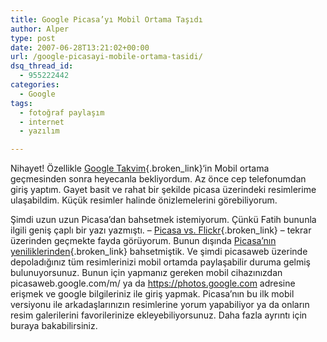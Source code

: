 ```yaml
---
title: Google Picasa’yı Mobil Ortama Taşıdı
author: Alper
type: post
date: 2007-06-28T13:21:02+00:00
url: /google-picasayi-mobile-ortama-tasidi/
dsq_thread_id:
  - 955222442
categories:
  - Google
tags:
  - fotoğraf paylaşım
  - internet
  - yazılım

---
```

Nihayet! Özellikle [Google Takvim][1]{.broken_link}&#8216;in Mobil ortama geçmesinden sonra heyecanla bekliyordum. Az önce cep telefonumdan giriş yaptım. Gayet basit ve rahat bir şekilde picasa üzerindeki resimlerime ulaşabildim. Küçük resimler halinde önizlemelerini görebiliyorum.

Şimdi uzun uzun Picasa&#8217;dan bahsetmek istemiyorum. Çünkü Fatih bununla ilgili geniş çaplı bir yazı yazmıştı. &#8211; [Picasa vs. Flickr][2]{.broken_link} &#8211; tekrar üzerinden geçmekte fayda görüyorum. Bunun dışında [Picasa&#8217;nın yeniliklerinden][3]{.broken_link} bahsetmiştik. Ve şimdi picasaweb üzerinde depoladığınız tüm resimlerinizi mobil ortamda paylaşabilir duruma gelmiş bulunuyorsunuz. Bunun için yapmanız gereken mobil cihazınızdan picasaweb.google.com/m/ ya da <a href="https://photos.google.com/" target="_blank">https://photos.google.com</a> adresine erişmek ve google bilgileriniz ile giriş yapmak. Picasa&#8217;nın bu ilk mobil versiyonu ile arkadaşlarınızın resimlerine yorum yapabiliyor ya da onların resim galerilerini favorilerinize ekleyebiliyorsunuz. Daha fazla ayrıntı için buraya bakabilirsiniz.

 [1]: https://www.murekkep.org/google-takvim-mobilize-oldu-300
 [2]: https://www.murekkep.org/picasa-vs-flickr-hangisi-daha-iyi-254
 [3]: https://www.murekkep.org/picasa-web-albumleri-yeni-ozellikler-224